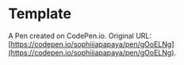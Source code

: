 # Template

A Pen created on CodePen.io. Original URL: [https://codepen.io/sophiiiapapaya/pen/gOoELNg](https://codepen.io/sophiiiapapaya/pen/gOoELNg).


